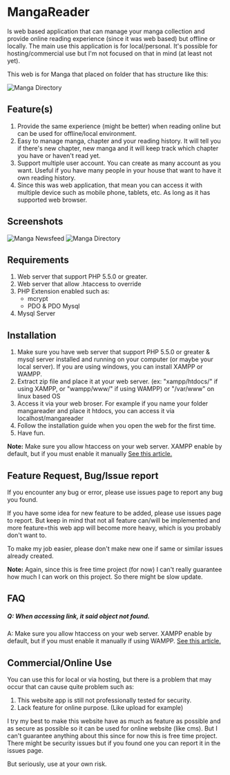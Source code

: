 MangaReader
=========

Is web based application that can manage your manga collection and provide online reading experience (since it was web based) but offline or locally. The main use this application is for local/personal. It's possible for hosting/commercial use but I'm not focused on that in mind (at least not yet).

This web is for Manga that placed on folder that has structure like this:

![Manga Directory](http://i.imgur.com/Z9qxn5A.png)

Feature(s)
----------
1. Provide the same experience (might be better) when reading online but can be used for offline/local environment.
2. Easy to manage manga, chapter and your reading history. It will tell you if there's new chapter, new manga and it will keep track which chapter you have or haven't read yet.
3. Support multiple user account. You can create as many account as you want. Useful if you have many people in your house that want to have it own reading history.
4. Since this was web application, that mean you can access it with multiple device such as mobile phone, tablets, etc. As long as it has supported web browser.

Screenshots
-----------

![Manga Newsfeed](http://i.imgur.com/DdQ7iU1.png)
![Manga Directory](http://i.imgur.com/2CCKHwG.png)

Requirements
------------
1. Web server that support PHP 5.5.0 or greater.
2. Web server that allow .htaccess to override
3. PHP Extension enabled such as:
    - mcrypt
    - PDO & PDO Mysql
4. Mysql Server

Installation
------------
1. Make sure you have web server that support PHP 5.5.0 or greater & mysql server installed and running on your computer (or maybe your local server). If you are using windows, you can install XAMPP or WAMPP.
2. Extract zip file and place it at your web server. (ex: "xampp/htdocs/" if using XAMPP, or "wampp/www/" if using WAMPP) or "/var/www" on linux based OS
3. Access it via your web broser. For example if you name your folder mangareader and place it htdocs, you can access it via localhost/mangareader
4. Follow the installation guide when you open the web for the first time.
5. Have fun.

**Note:** Make sure you allow htaccess on your web server. XAMPP enable by default, but if you must enable it manually [See this article.](http://stackoverflow.com/questions/4321990/htaccess-not-working-on-wamp)

Feature Request, Bug/Issue report
----------------
If you encounter any bug or error, please use issues page to report any bug you found.

If you have some idea for new feature to be added, please use issues page to report. But keep in mind that not all feature can/will be implemented and more feature=this web app will become more heavy, which is you probably don't want to.

To make my job easier, please don't make new one if same or similar issues already created.

**Note:** Again, since this is free time project (for now) I can't really guarantee how much I can work on this project. So there might be slow update.

FAQ
-----
##### Q: When accessing link, it said object not found.
A:  Make sure you allow htaccess on your web server. XAMPP enable by default, but if you must enable it manually if using WAMPP. [See this article.](http://stackoverflow.com/questions/4321990/htaccess-not-working-on-wamp)

Commercial/Online Use
--------------
You can use this for local or via hosting, but there is a problem that may occur that can cause quite problem such as:

1. This website app is still not professionally tested for security.
2. Lack feature for online purpose. (Like upload for example)

I try my best to make this website have as much as feature as possible and as secure as possible so it can be used for online website (like cms). But I can't guarantee anything about this since for now this is free time project. There might be security issues but if you found one you can report it in the issues page.

But seriously, use at your own risk.
